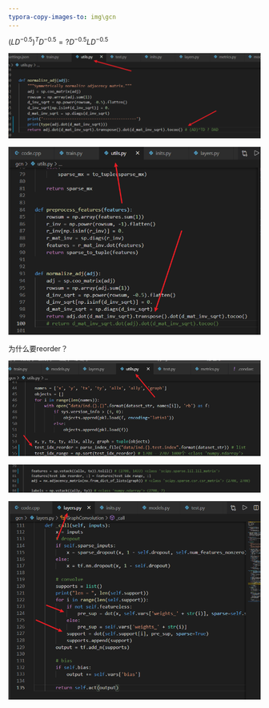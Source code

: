 ```yaml
---
typora-copy-images-to: img\gcn
---
```




$(LD^{-0.5})^TD^{-0.5} =?D^{-0.5}LD^{-0.5}$

![image-20210305103544294](img/gcn/image-20210305103544294.png)



![image-20210308103248296](img/gcn/image-20210308103248296.png)





为什么要reorder？

![image-20210305233124402](img/gcn/image-20210305233124402.png)

![image-20210305233333442](img/gcn/image-20210305233333442.png)









![image-20210307180224620](img/gcn/image-20210307180224620.png)